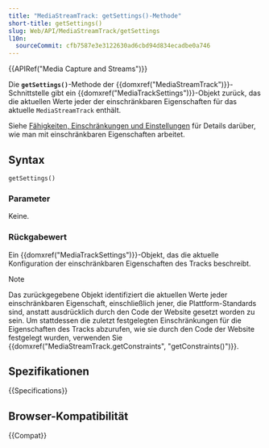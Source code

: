 ```yaml
---
title: "MediaStreamTrack: getSettings()-Methode"
short-title: getSettings()
slug: Web/API/MediaStreamTrack/getSettings
l10n:
  sourceCommit: cfb7587e3e3122630ad6cbd94d834ecadbe0a746
---
```


{{APIRef("Media Capture and Streams")}}

Die **`getSettings()`**-Methode der {{domxref("MediaStreamTrack")}}-Schnittstelle gibt ein {{domxref("MediaTrackSettings")}}-Objekt zurück, das die aktuellen Werte jeder der einschränkbaren Eigenschaften für das aktuelle `MediaStreamTrack` enthält.

Siehe [Fähigkeiten, Einschränkungen und Einstellungen](/de/docs/Web/API/Media_Capture_and_Streams_API/Constraints) für Details darüber, wie man mit einschränkbaren Eigenschaften arbeitet.

## Syntax

```js-nolint
getSettings()
```

### Parameter

Keine.

### Rückgabewert

Ein {{domxref("MediaTrackSettings")}}-Objekt, das die aktuelle Konfiguration der einschränkbaren Eigenschaften des Tracks beschreibt.

> [!NOTE]
> Das zurückgegebene Objekt identifiziert die aktuellen Werte jeder einschränkbaren Eigenschaft, einschließlich jener, die Plattform-Standards sind, anstatt ausdrücklich durch den Code der Website gesetzt worden zu sein. Um stattdessen die zuletzt festgelegten Einschränkungen für die Eigenschaften des Tracks abzurufen, wie sie durch den Code der Website festgelegt wurden, verwenden Sie {{domxref("MediaStreamTrack.getConstraints", "getConstraints()")}}.

## Spezifikationen

{{Specifications}}

## Browser-Kompatibilität

{{Compat}}
